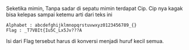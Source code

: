 Seketika mimin, Tanpa sadar di sepatu mimin terdapat Cip. Cip nya kagak bisa kelepas sampai ketemu arti dari teks ini

```
Alphabet : abcdefghijklmnopqrstuvwxyz0123456789_{}
Flag : _T7VBIt{Iu5C_Lx5Jv???A
```

Isi dari Flag tersebut harus di konversi menjadi huruf kecil semua.
